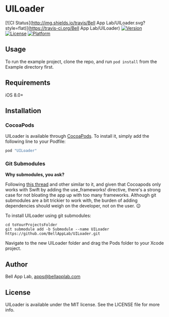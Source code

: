 # UILoader

[![CI Status](http://img.shields.io/travis/Bell App Lab/UILoader.svg?style=flat)](https://travis-ci.org/Bell App Lab/UILoader)
[![Version](https://img.shields.io/cocoapods/v/UILoader.svg?style=flat)](http://cocoapods.org/pods/UILoader)
[![License](https://img.shields.io/cocoapods/l/UILoader.svg?style=flat)](http://cocoapods.org/pods/UILoader)
[![Platform](https://img.shields.io/cocoapods/p/UILoader.svg?style=flat)](http://cocoapods.org/pods/UILoader)

## Usage

To run the example project, clone the repo, and run `pod install` from the Example directory first.

## Requirements

iOS 8.0+

## Installation

### CocoaPods

UILoader is available through [CocoaPods](http://cocoapods.org). To install
it, simply add the following line to your Podfile:

```ruby
pod "UILoader"
```

### Git Submodules

**Why submodules, you ask?**

Following [this thread](http://stackoverflow.com/questions/31080284/adding-several-pods-increases-ios-app-launch-time-by-10-seconds#31573908) and other similar to it, and given that Cocoapods only works with Swift by adding the use_frameworks! directive, there's a strong case for not bloating the app up with too many frameworks. Although git submodules are a bit trickier to work with, the burden of adding dependencies should weigh on the developer, not on the user. :wink:

To install UILoader using git submodules:

```
cd toYourProjectsFolder
git submodule add -b Submodule --name UILoader https://github.com/BellAppLab/UILoader.git
```

Navigate to the new UILoader folder and drag the Pods folder to your Xcode project.

## Author

Bell App Lab, apps@bellapplab.com

## License

UILoader is available under the MIT license. See the LICENSE file for more info.
